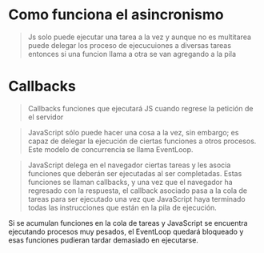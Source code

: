 # Como funciona el asincronismo 



>Js solo puede ejecutar una tarea a la vez y aunque no es multitarea puede delegar los proceso de ejecucuiones a diversas tareas entonces si una funcion llama a otra se van agregando a la pila 


# Callbacks
>Callbacks funciones que ejecutará JS cuando regrese la petición de el servidor

>JavaScript sólo puede hacer una cosa a la vez, sin embargo; es capaz de delegar la ejecución de ciertas funciones a otros procesos. Este modelo de concurrencia se llama EventLoop.

>JavaScript delega en el navegador ciertas tareas y les asocia funciones que deberán ser ejecutadas al ser completadas. Estas funciones se llaman callbacks, y una vez que el navegador ha regresado con la respuesta, el callback asociado pasa a la cola de tareas para ser ejecutado una vez que JavaScript haya terminado todas las instrucciones que están en la pila de ejecución.

Si se acumulan funciones en la cola de tareas y JavaScript se encuentra ejecutando procesos muy pesados, el EventLoop quedará bloqueado y esas funciones pudieran tardar demasiado en ejecutarse.